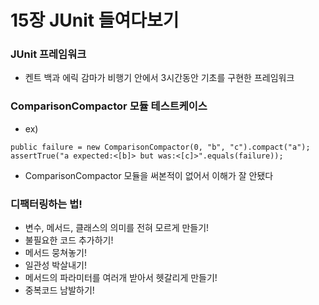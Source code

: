 # 15장 JUnit 들여다보기

### JUnit 프레임워크
- 켄트 백과 에릭 감마가 비행기 안에서 3시간동안 기초를 구현한 프레임워크

### ComparisonCompactor 모듈 테스트케이스
- ex)
```
public failure = new ComparisonCompactor(0, "b", "c").compact("a");
assertTrue("a expected:<[b]> but was:<[c]>".equals(failure));
```
- ComparisonCompactor 모듈을 써본적이 없어서 이해가 잘 안됐다

### 디팩터링하는 법!
- 변수, 메서드, 클래스의 의미를 전혀 모르게 만들기!
- 불필요한 코드 추가하기!
- 메서드 뭉쳐놓기!
- 일관성 박살내기!
- 메서드의 파라미터를 여러개 받아서 헷갈리게 만들기!
- 중복코드 남발하기!
